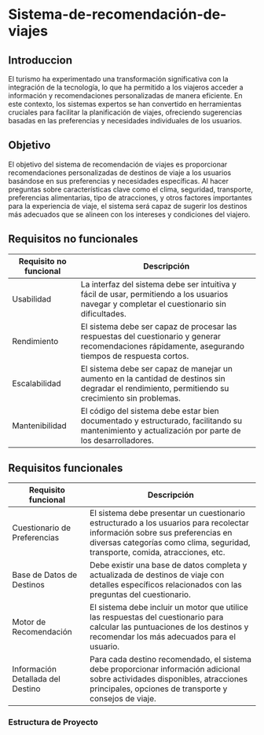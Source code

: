 # Sistema-de-recomendación-de-viajes

## **Introduccion**
El turismo ha experimentado una transformación significativa con la integración de la tecnología, lo que ha permitido a los viajeros acceder a información y recomendaciones personalizadas de manera eficiente. En este contexto, los sistemas expertos se han convertido en herramientas cruciales para facilitar la planificación de viajes, ofreciendo sugerencias basadas en las preferencias y necesidades individuales de los usuarios.

## **Objetivo**

El objetivo del sistema de recomendación de viajes es proporcionar recomendaciones personalizadas de destinos de viaje a los usuarios basándose en sus preferencias y necesidades específicas. Al hacer preguntas sobre características clave como el clima, seguridad, transporte, preferencias alimentarias, tipo de atracciones, y otros factores importantes para la experiencia de viaje, el sistema será capaz de sugerir los destinos más adecuados que se alineen con los intereses y condiciones del viajero.

## **Requisitos no funcionales**

| Requisito no funcional | Descripción |
|------------------------|-------------|
| Usabilidad             | La interfaz del sistema debe ser intuitiva y fácil de usar, permitiendo a los usuarios navegar y completar el cuestionario sin dificultades. |
| Rendimiento            | El sistema debe ser capaz de procesar las respuestas del cuestionario y generar recomendaciones rápidamente, asegurando tiempos de respuesta cortos. |
| Escalabilidad          | El sistema debe ser capaz de manejar un aumento en la cantidad de destinos sin degradar el rendimiento, permitiendo su crecimiento sin problemas. |
| Mantenibilidad         | El código del sistema debe estar bien documentado y estructurado, facilitando su mantenimiento y actualización por parte de los desarrolladores. |


## **Requisitos funcionales**

| Requisito funcional           | Descripción                                                                                                                                               |
|-------------------------------|-----------------------------------------------------------------------------------------------------------------------------------------------------------|
| Cuestionario de Preferencias  | El sistema debe presentar un cuestionario estructurado a los usuarios para recolectar información sobre sus preferencias en diversas categorías como clima, seguridad, transporte, comida, atracciones, etc. |
| Base de Datos de Destinos     | Debe existir una base de datos completa y actualizada de destinos de viaje con detalles específicos relacionados con las preguntas del cuestionario.        |
| Motor de Recomendación        | El sistema debe incluir un motor que utilice las respuestas del cuestionario para calcular las puntuaciones de los destinos y recomendar los más adecuados para el usuario. |
| Información Detallada del Destino | Para cada destino recomendado, el sistema debe proporcionar información adicional sobre actividades disponibles, atracciones principales, opciones de transporte y consejos de viaje. |

### **Estructura de Proyecto**

